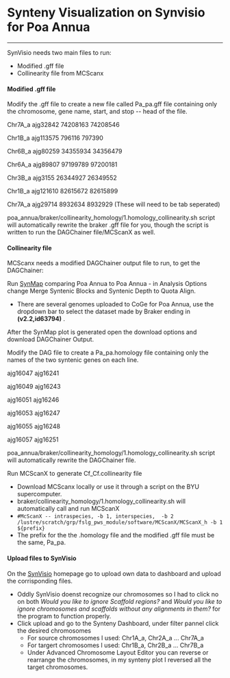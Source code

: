 # Synteny Visualization on Synvisio for Poa Annua
---
SynVisio needs two main files to run:
- Modified .gff file
- Collinearity file from MCScanx

#### Modified .gff file
Modify the .gff file to create a new file called Pa_pa.gff file containing only the chromosome, gene name, start, and stop -- head of the file. 

Chr7A_a ajg32842 74208163 74208546

Chr1B_a ajg113575 796116 797390

Chr6B_a ajg80259 34355934 34356479

Chr6A_a ajg89807 97199789 97200181

Chr3B_a ajg3155 26344927 26349552

Chr1B_a ajg121610 82615672 82615899

Chr7A_a ajg29714 8932634 8932929
(These will need to be tab seperated)

poa_annua/braker/collinearity_homology/1.homology_collinearity.sh script will automatically rewrite the braker .gff file for you, though the script is written to run the DAGChainer file/MCScanX as well.

#### Collinearity file
MCScanx needs a modified DAGChainer output file to run, to get the DAGChainer:

Run [SynMap](https://genomevolution.org/coge/SynMap.pl) comparing Poa Annua to Poa Annua - in Analysis Options change Merge Syntenic Blocks and Syntenic Depth to Quota Align.
-  There are several genomes uploaded to CoGe for Poa Annua, use the dropdown bar to select the dataset made by Braker ending in **(v2.2,id63794)** .

After the SynMap plot is generated open the download options and download DAGChainer Output.

Modify the DAG file to create a Pa_pa.homology file containing only the names of the two syntenic genes on each line. 

ajg16047	ajg16241

ajg16049	ajg16243

ajg16051	ajg16246

ajg16053	ajg16247

ajg16055	ajg16248

ajg16057	ajg16251


poa_annua/braker/collinearity_homology/1.homology_collinearity.sh script will automatically rewrite the DAGChainer file.

Run MCScanX to generate Cf_Cf.collinearity file
- Download MCScanx locally or use it through a script on the BYU supercomputer.
- braker/collinearity_homology/1.homology_collinearity.sh will automatically call and run MCScanX
- `#McScanX -- intraspecies, -b 1, interspecies,  -b 2
/lustre/scratch/grp/fslg_pws_module/software/MCScanX/MCScanX_h -b 1  ${prefix}`
- The prefix for the the .homology file and the modified .gff file must be the same, Pa_pa.

#### Upload files to SynVisio
On the [SynVisio](https://synvisio.github.io/#/) homepage go to upload own data to dashboard and upload the corrisponding files.
- Oddly SynVisio doenst recognize our chromosomes so I had to click no on both *Would you like to ignore Scaffold regions?* and *Would you like to ignore chromosomes and scaffolds without any alignments in them?* for the program to function properly.
- Click upload and go to the Synteny Dashboard, under filter pannel click the desired chromosomes 
    - For source chromosomes I used: Chr1A_a, Chr2A_a ... Chr7A_a
    - For targert chromosomes I used: Chr1B_a, Chr2B_a ... Chr7B_a
    - Under Advanced Chromosome Layout Editor you can reverse or rearrange the chromosomes, in my synteny plot I reversed all the target chromosomes.







 
